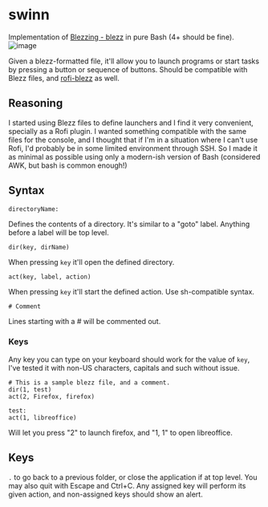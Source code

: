 # swinn
Implementation of [Blezzing - blezz](https://github.com/Blezzing/blezz) in pure Bash (4+ should be fine).
![image](https://github.com/magpie514/swinn/assets/323651/cabf49b5-a1d5-4a4d-b4a5-5e7f31a8493d)

Given a blezz-formatted file, it'll allow you to launch programs or start tasks by pressing a button or sequence of buttons. Should be compatible with Blezz files, and [rofi-blezz](https://github.com/davatorium/rofi-blezz) as well.

## Reasoning
I started using Blezz files to define launchers and I find it very convenient, specially as a Rofi plugin. I wanted something compatible with the same files for the console, and I thought that if I'm in a situation where I can't use Rofi, I'd probably be in some limited environment through SSH. So I made it as minimal as possible using only a modern-ish version of Bash (considered AWK, but bash is common enough!)

## Syntax
`directoryName:`

Defines the contents of a directory. It's similar to a "goto" label. Anything before a label will be top level.

`dir(key, dirName)`

When pressing `key` it'll open the defined directory.

`act(key, label, action)`

When pressing `key` it'll start the defined action. Use sh-compatible syntax.

`# Comment`

Lines starting with a # will be commented out.

### Keys
Any key you can type on your keyboard should work for the value of `key`, I've tested it with non-US characters, capitals and such without issue.
```
# This is a sample blezz file, and a comment.
dir(1, test)
act(2, Firefox, firefox)

test:
act(1, libreoffice)
```
Will let you press "2" to launch firefox, and "1, 1" to open libreoffice.


## Keys
`.` to go back to a previous folder, or close the application if at top level. You may also quit with Escape and Ctrl+C. Any assigned key will perform its given action, and non-assigned keys should show an alert.
